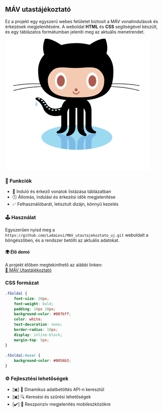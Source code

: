## MÁV utastájékoztató

Ez a projekt egy egyszerű webes felületet biztosít a MÁV vonatindulások és érkezések megjelenítésére. A weboldal **HTML** és **CSS** segítségével készült, és egy táblázatos formátumban jeleníti meg az aktuális menetrendet.

![alt text](github.png)

### 📌 Funkciók
- 🚂 Induló és érkező vonatok listázása táblázatban
- 🕓 Állomás, indulási és érkezési idők megjelenítése
- ✅ Felhasználóbarát, letisztult dizájn, könnyű kezelés

### 🕹️ Használat
Egyszerűen nyisd meg a `https://github.com/LadaLevi/MAV_utastajekoztato_uj.git` weboldalt a böngészőben, és a rendszer betölti az aktuális adatokat.
#### 🌍 Élő demó

A projekt élőben megtekinthető az alábbi linken:  
[🔗 MÁV Utastájékoztató](https://ladalevi.github.io/MAV_utastajekoztato_uj/)

### CSS formázat
``` CSS
.főoldal {
    font-size: 20px;
    font-weight: bold;
    padding: 10px 20px;
    background-color: #007bff;
    color: white;
    text-decoration: none;
    border-radius: 10px;
    display: inline-block;
    margin-top: 5px;
}

.főoldal:hover {
    background-color: #0056b3;
}
```

### ⚙️ Fejlesztési lehetőségek
- [✖️] 🔄 Dinamikus adatbetöltés API-n keresztül
- [✖️] 🔍 Keresési és szűrési lehetőségek
- [✔️] 📱 Reszponzív megjelenítés mobileszközökre
